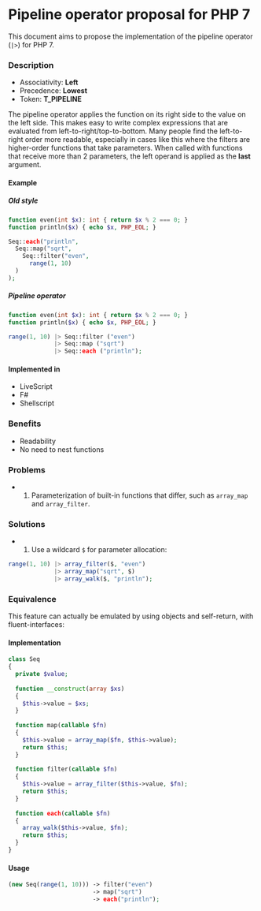 # Pipeline operator proposal for PHP 7

This document aims to propose the implementation of the pipeline operator (`|>`) for PHP 7.

### Description

- Associativity: **Left**
- Precedence: **Lowest**
- Token: **T_PIPELINE**

The pipeline operator applies the function on its right side to the value on the left side.
This makes easy to write complex expressions that are evaluated from left-to-right/top-to-bottom.
Many people find the left-to-right order more readable, especially in cases like this where the
filters are higher-order functions that take parameters. When called with functions that receive
more than 2 parameters, the left operand is applied as the **last** argument.

#### Example

##### Old style

```php
function even(int $x): int { return $x % 2 === 0; }
function println($x) { echo $x, PHP_EOL; }

Seq::each("println",
  Seq::map("sqrt",
    Seq::filter("even",
      range(1, 10)
  )
);
```

##### Pipeline operator

```php
function even(int $x): int { return $x % 2 === 0; }
function println($x) { echo $x, PHP_EOL; }

range(1, 10) |> Seq::filter ("even")
             |> Seq::map ("sqrt")
             |> Seq::each ("println");
```

#### Implemented in

- LiveScript
- F#
- Shellscript

### Benefits

- Readability
- No need to nest functions

### Problems

- 1) Parameterization of built-in functions that differ, such as `array_map` and `array_filter`.

### Solutions

- 1) Use a wildcard `$` for parameter allocation:

```php
range(1, 10) |> array_filter($, "even")
             |> array_map("sqrt", $)
             |> array_walk($, "println");
```

### Equivalence

This feature can actually be emulated by using objects and self-return, with fluent-interfaces:

#### Implementation
```php
class Seq
{
  private $value;
  
  function __construct(array $xs)
  {
    $this->value = $xs;
  }
  
  function map(callable $fn)
  {
    $this->value = array_map($fn, $this->value);
    return $this;
  }
  
  function filter(callable $fn)
  {
    $this->value = array_filter($this->value, $fn);
    return $this;
  }
  
  function each(callable $fn)
  {
    array_walk($this->value, $fn);
    return $this;
  }
}
```

#### Usage
```php
(new Seq(range(1, 10))) -> filter("even")
                        -> map("sqrt")
                        -> each("println");
```
